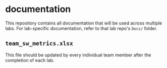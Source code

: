 # documentation
This repository contains all documentation that will be used across multiple labs. For lab-specific documentation, refer to that lab repo's ```Docs/``` folder.

## ```team_sw_metrics.xlsx```
This file should be updated by every individual team member after the completion of each lab.
